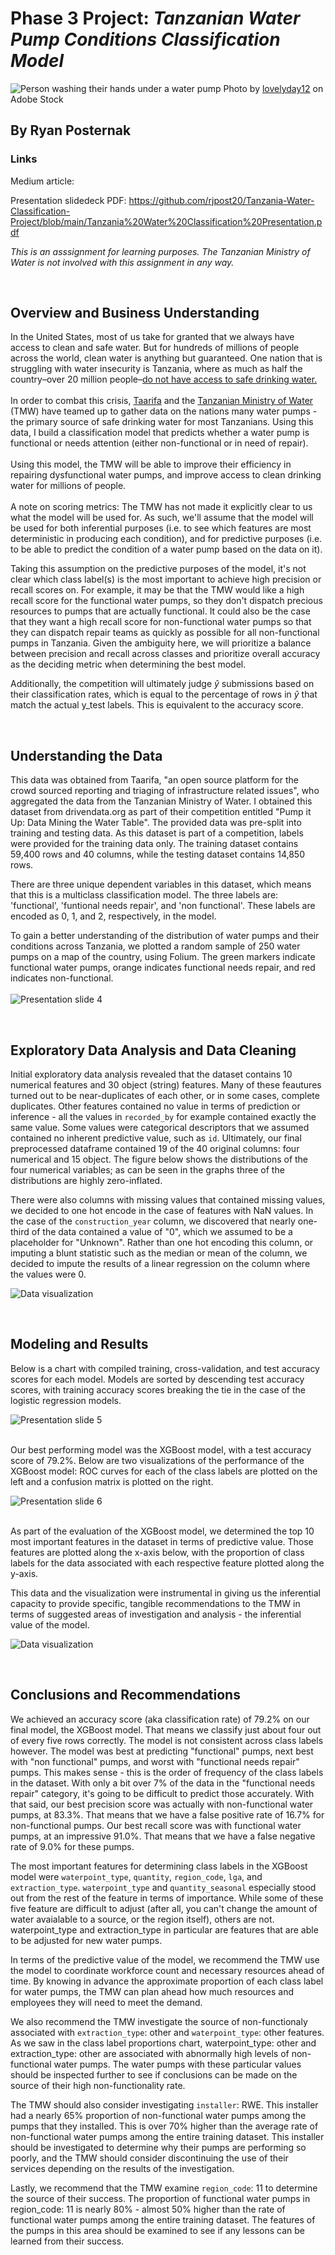 # Phase 3 Project: *Tanzanian Water Pump Conditions Classification Model*

![Person washing their hands under a water pump](https://github.com/rjpost20/Tanzania-Water-Classification-Project/blob/main/data/AdobeStock_316365952.jpeg)
Photo by [lovelyday12](https://stock.adobe.com/contributor/203603884/lovelyday12?load_type=author&prev_url=detail) on Adobe Stock

## By Ryan Posternak

### Links

Medium article:

Presentation slidedeck PDF:
https://github.com/rjpost20/Tanzania-Water-Classification-Project/blob/main/Tanzania%20Water%20Classification%20Presentation.pdf

*This is an asssignment for learning purposes. The Tanzanian Ministry of Water is not involved with this assignment in any way.*

<br>

## Overview and Business Understanding

In the United States, most of us take for granted that we always have access to clean and safe water. But for hundreds of millions of people across the world, clean water is anything but guaranteed. One nation that is struggling with water insecurity is Tanzania, where as much as half the country–over 20 million people–<a href="https://lifewater.org/blog/tanzania-water-crisis-facts/" >do not have access to safe drinking water.</a><br>
<br>
In order to combat this crisis, <a href="http://taarifa.org/" >Taarifa</a> and the <a href="http://maji.go.tz/" >Tanzanian Ministry of Water </a> (TMW) have teamed up to gather data on the nations many water pumps - the primary source of safe drinking water for most Tanzanians. Using this data, I build a classification model that predicts whether a water pump is functional or needs attention (either non-functional or in need of repair).<br>
<br>
Using this model, the TMW will be able to improve their efficiency in repairing dysfunctional water pumps, and improve access to clean drinking water for millions of people.<br>
<br>
A note on scoring metrics: The TMW has not made it explicitly clear to us what the model will be used for. As such, we'll assume that the model will be used for both inferential purposes (i.e. to see which features are most deterministic in producing each condition), and for predictive purposes (i.e. to be able to predict the condition of a water pump based on the data on it).

Taking this assumption on the predictive purposes of the model, it's not clear which class label(s) is the most important to achieve high precision or recall scores on. For example, it may be that the TMW would like a high recall score for the functional water pumps, so they don't dispatch precious resources to pumps that are actually functional. It could also be the case that they want a high recall score for non-functional water pumps so that they can dispatch repair teams as quickly as possible for all non-functional pumps in Tanzania. Given the ambiguity here, we will prioritize a balance between precision and recall across classes and prioritize overall accuracy as the deciding metric when determining the best model.

Additionally, the competition will ultimately judge $\hat{y}$ submissions based on their classification rates, which is equal to the percentage of rows in $\hat{y}$ that match the actual y_test labels. This is equivalent to the accuracy score.

<br>

## Understanding the Data

This data was obtained from Taarifa, "an open source platform for the crowd sourced reporting and triaging of infrastructure related issues", who aggregated the data from the Tanzanian Ministry of Water. I obtained this dataset from drivendata.org as part of their competition entitled "Pump it Up: Data Mining the Water Table". The provided data was pre-split into training and testing data. As this dataset is part of a competition, labels were provided for the training data only. The training dataset contains 59,400 rows and 40 columns, while the testing dataset contains 14,850 rows.

There are three unique dependent variables in this dataset, which means that this is a multiclass classification model. The three labels are: 'functional', 'funtional needs repair', and 'non functional'. These labels are encoded as 0, 1, and 2, respectively, in the model.

To gain a better understanding of the distribution of water pumps and their conditions across Tanzania, we plotted a random sample of 250 water pumps on a map of the country, using Folium. The green markers indicate functional water pumps, orange indicates functional needs repair, and red indicates non-functional.<br>
<br>
![Presentation slide 4](https://github.com/rjpost20/Tanzania-Water-Classification-Project/blob/main/data/presentation_images/Slide%204.jpeg)

<br>

## Exploratory Data Analysis and Data Cleaning

Initial exploratory data analysis revealed that the dataset contains 10 numerical features and 30 object (string) features. Many of these feautures turned out to be near-duplicates of each other, or in some cases, complete duplicates. Other features contained no value in terms of prediction or inference - all the values in `recorded_by` for example contained exactly the same value. Some values were categorical descriptors that we assumed contained no inherent predictive value, such as `id`. Ultimately, our final preprocessed dataframe contained 19 of the 40 original columns: four numerical and 15 object. The figure below shows the distributions of the four numerical variables; as can be seen in the graphs three of the distributions are highly zero-inflated.

There were also columns with missing values that contained missing values, we decided to one hot encode in the case of features with NaN values. In the case of the `construction_year` column, we discovered that nearly one-third of the data contained a value of "0", which we assumed to be a placeholder for "Unknown". Rather than one hot encoding this column, or imputing a blunt statistic such as the median or mean of the column, we decided to impute the results of a linear regression on the column where the values were 0.

![Data visualization](https://github.com/rjpost20/Tanzania-Water-Classification-Project/blob/main/visualizations/numerical_feature_distributions.png)

<br>

## Modeling and Results

Below is a chart with compiled training, cross-validation, and test accuracy scores for each model. Models are sorted by descending test accuracy scores, with training accuracy scores breaking the tie in the case of the logistic regression models.

![Presentation slide 5](https://github.com/rjpost20/Tanzania-Water-Classification-Project/blob/main/data/presentation_images/Slide%205.jpeg)<br>
<br>

Our best performing model was the XGBoost model, with a test accuracy score of 79.2%. Below are two visualizations of the performance of the XGBoost model: ROC curves for each of the class labels are plotted on the left and a confusion matrix is plotted on the right.

![Presentation slide 6](https://github.com/rjpost20/Tanzania-Water-Classification-Project/blob/main/data/presentation_images/Slide%206.jpeg)<br>
<br>

As part of the evaluation of the XGBoost model, we determined the top 10 most important features in the dataset in terms of predictive value. Those features are plotted along the x-axis below, with the proportion of class labels for the data associated with each respective feature plotted along the y-axis.

This data and the visualization were instrumental in giving us the inferential capacity to provide specific, tangible recommendations to the TMW in terms of suggested areas of investigation and analysis - the inferential value of the model.

![Data visualization](https://github.com/rjpost20/Tanzania-Water-Classification-Project/blob/main/visualizations/top_10_features_class_proportions_plot.png)

<br>

## Conclusions and Recommendations

We achieved an accuracy score (aka classification rate) of 79.2% on our final model, the XGBoost model. That means we classify just about four out of every five rows correctly. The model is not consistent across class labels however. The model was best at predicting "functional" pumps, next best with "non functional" pumps, and worst with "functional needs repair" pumps. This makes sense - this is the order of frequency of the class labels in the dataset. With only a bit over 7% of the data in the "functional needs repair" category, it's going to be difficult to predict those accurately. With that said, our best precision score was actually with non-functional water pumps, at 83.3%. That means that we have a false positive rate of 16.7% for non-functional pumps. Our best recall score was with functional water pumps, at an impressive 91.0%. That means that we have a false negative rate of 9.0% for these pumps.

The most important features for determining class labels in the XGBoost model were `waterpoint_type`, `quantity`, `region_code`, `lga`, and `extraction_type`. `waterpoint_type` and `quantity_seasonal` especially stood out from the rest of the feature in terms of importance. While some of these five feature are difficult to adjust (after all, you can't change the amount of water avaialable to a source, or the region itself), others are not. waterpoint_type and extraction_type in particular are features that are able to be adjusted for new water pumps. 

In terms of the predictive value of the model, we recommend the TMW use the model to coordinate workforce count and necessary resources ahead of time. By knowing in advance the approximate proportion of each class label for water pumps, the TMW can plan ahead how much resources and employees they will need to meet the demand.

We also recommend the TMW investigate the source of non-functionaly associated with `extraction_type`: other and `waterpoint_type`: other features. As we saw in the class label proportions chart, waterpoint_type: other and extraction_type: other are associated with abnormally high levels of non-functional water pumps. The water pumps with these particular values should be inspected further to see if conclusions can be made on the source of their high non-functionality rate.

The TMW should also consider investigating `installer`: RWE. This installer had a nearly 65% proportion of non-functional water pumps among the pumps that they installed. This is over 70% higher than the average rate of non-functional water pumps among the entire training dataset. This installer should be investigated to determine why their pumps are performing so poorly, and the TMW should consider discontinuing the use of their services depending on the results of the investigation. 

Lastly, we recommend that the TMW examine `region_code`: 11 to determine the source of their success. The proportion of functional water pumps in region_code: 11 is nearly 80% - almost 50% higher than the rate of functional water pumps among the entire training dataset. The features of the pumps in this area should be examined to see if any lessons can be learned from their success.

